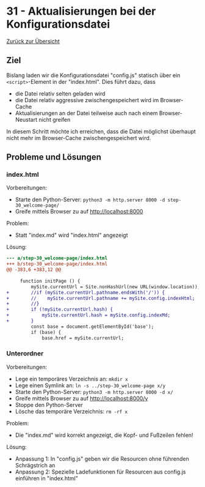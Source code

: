 31 - Aktualisierungen bei der Konfigurationsdatei
=================================================

[Zurück zur Übersicht][MAIN]

Ziel
----

Bislang laden wir die Konfigurationsdatei "config.js"
statisch über ein `<script>`-Element in der "index.html".
Dies führt dazu, dass

- die Datei relativ selten geladen wird
- die Datei relativ aggressive zwischengespeichert wird im Browser-Cache
- Aktualisierungen an der Datei teilweise auch nach einem Browser-Neustart
  nicht greifen

In diesem Schritt möchte ich erreichen, dass die Datei
möglichst überhaupt nicht mehr im Browser-Cache
zwischengespeichert wird.

Probleme und Lösungen
---------------------

### index.html

Vorbereitungen:

- Starte den Python-Server: `python3 -m http.server 8000 -d step-30_welcome-page/`
- Greife mittels Browser zu auf <http://localhost:8000>

Problem:

- Statt "index.md" wird "index.html" angezeigt

Lösung:

```diff
--- a/step-30_welcome-page/index.html
+++ b/step-30_welcome-page/index.html
@@ -383,6 +383,12 @@
 
     function initPage () {
         mySite.currentUrl = Site.nonHashUrl(new URL(window.location));
+        //if (mySite.currentUrl.pathname.endsWith('/')) {
+        //    mySite.currentUrl.pathname += mySite.config.indexHtml;
+        //}
+        if (!mySite.currentUrl.hash) {
+            mySite.currentUrl.hash = mySite.config.indexMd;
+        }
         const base = document.getElementById('base');
         if (base) {
             base.href = mySite.currentUrl;
```

### Unterordner

Vorbereitungen:

- Lege ein temporäres Verzeichnis an: `mkdir x`
- Lege einen Symlink an: `ln -s ../step-30_welcome-page x/y`
- Starte den Python-Server: `python3 -m http.server 8000 -d x/`
- Greife mittels Browser zu auf <http://localhost:8000/y>
- Stoppe den Python-Server
- Lösche das temporäre Verzeichnis: `rm -rf x`

Problem:

- Die "index.md" wird korrekt angezeigt, die Kopf- und Fußzeilen fehlen!

Lösung:

- Anpassung 1: In "config.js" geben wir die Resourcen ohne führenden Schrägstrich an
- Anpassung 2: Spezielle Ladefunktionen für Resourcen aus config.js einführen in "index.html"

[MAIN]:  ../README.md

